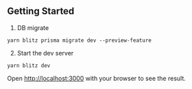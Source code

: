 ## Getting Started

1. DB migrate

```
yarn blitz prisma migrate dev --preview-feature
```

2. Start the dev server

```
yarn blitz dev
```

Open [http://localhost:3000](http://localhost:3000) with your browser to see the result.
